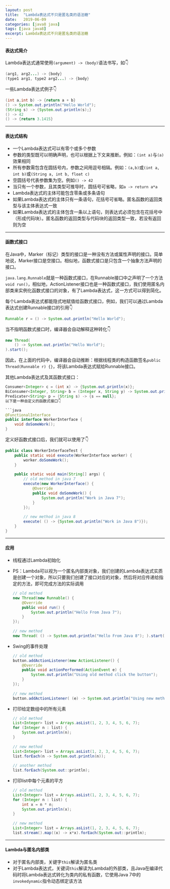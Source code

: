 ```yaml
---
layout: post
title:  "Lambda表达式不只是匿名类的语法糖"
date:   2019-06-09
categories: [java8 java]
tags: [java java8]
excerpt: Lambda表达式不只是匿名类的语法糖
---
```


#### 表达式简介

Lambda表达式通常使用`(argument) -> (body)`语法书写，如👇

```java
(arg1, arg2...) -> {body}
(type1 arg1, type2 arg2...) -> {body}
```

一些Lambda表达式例子👇

```java
(int a,int b) -> {return a + b}
() -> System.out.println("Hello World");
(String s) -> {System.out.println(s);}
() -> 42
() -> {return 3.1415}
```

------

#### 表达式结构

- 一个Lambda表达式可以有零个或多个参数
- 参数的类型既可以明确声明，也可以根据上下文来推断。例如：`(int a)`与`(a)`效果相同
- 所有参数需包含在圆括号内，参数之间用逗号相隔。例如：`(a,b)`或`(int a, int b)`或`(String a, int b, float c)`
- 空圆括号代表参数集为空。例如`() -> 42`
- 当只有一个参数，且其类型可推导时，圆括号可省略，如`a -> return a*a`
- Lambda表达式的主体可能包含零条或多条语句
- 如果Lambda表达式的主体只有一条语句，花括号可省略。匿名函数的返回类型与该主体表达式一致
- 如果Lambda表达式的主体包含一条以上语句，则表达式必须包含在花括号中（形成代码块）。匿名函数的返回类型与代码块的返回类型一致，若没有返回则为空

------

#### 函数式接口

在Java中，Marker（标记）类型的接口是一种没有方法或属性声明的接口。简单地说，Marker接口是空接口。相似地，函数式接口是只包含一个抽象方法声明的接口。

`java.lang.Runnable`就是一种函数式接口，在Runnable接口中之声明了一个方法`void run()`，相似地，ActionListener接口也是一种函数式接口，我们使用匿名内部类来实例化函数式接口的对象，有了Lambda表达式，这一方式可以得到简化。

每个Lambda表达式都能隐式地赋值给函数式接口，例如，我们可以通过Lambda表达式创建Runnable接口的引用👇

```java
Runnable r = () -> System.out.println("Hello World");
```

当不指明函数式接口时，编译器会自动解释这种转化👇

```java
new Thread(
    () -> System.out.println("Hello World");
).start();
```

因此，在上面的代码中，编译器会自动推断：根据线程类的构造函数签名`public Thread(Runnable r) {}`，将该Lambda表达式赋给Runnable接口。

其他Lambda表达式及其函数式接口：

```java
Consumer<Integer> c = (int x) -> {System.out.println(x)};
BiConsumer<Integer, String> b = (Integer x, String y) -> System.out.println(x + " : " + y);
Predicater<String> p = (String s) -> {s == null};
以下是一种自定义的函数式接口👇

```java
@FunctionalInterface
public interface WorkerInterface {
    void doSomeWork();
}
```

定义好函数式接口后，我们就可以使用了👇

```java
public class WorkerInterfaceTest {
    public static void execute(WorkerInterface worker) {
        worker.doSomeWork();
    }
    
    public static void main(String[] args) {
        // old method in java 7
        execute(new WorkerInterface() {
            @Override
            public void doSomeWork() {
                System.out.println("Work in Java 7");
            }
        });
        
        // new method in java 8
        execute( () -> {System.out.println("Work in Java 8")});
    }
}
```

------

#### 应用

- 线程通过Lambda初始化

- PS：Lambda可以视为一个匿名内部类对象，我们创建的Lambda表达式实质是创建一个对象，所以只要我们创建了接口对应的对象，然后将对应传递给指定的方法，即可完成方法的实际调用

  ```java
  // old method
  new Thread(new Runnable() {
      @Override
      public void run() {
          System.out.println("Hello From Java 7");
      }
  });
    
  // new method
  new Thread( () -> System.out.println("Hello From Java 8"); ).start();
  ```

- Swing的事件处理

  ```java
  // old method
  button.addActionListener(new ActionListener() {
      @Override
      public void actionPerformed(ActionEvent e) {
          System.out.println("Using old method click the button");
      }
  });
    
  // new method
  button.addActionListener( (e) -> System.out.println("Using new method click the button"););
  ```

- 打印给定数组中的所有元素

  ```java
  // old method
  List<Integer> list = Arrays.asList(1, 2, 3, 4, 5, 6, 7);
  for (Integer n : list) {
      System.out.println(n);
  }
    
  // new method
  List<Integer> list = Arrays.asList(1, 2, 3, 4, 5, 6, 7);
  list.forEach(n -> System.out.println(n));
    
  // another method
  list.forEach(System.out::println);
  ```

- 打印list中每个元素的平方

  ```java
  // old method
  List<Integer> list = Arrays.asList(1, 2, 3, 4, 5, 6, 7);
  for (Integer n : list) {
      int x = n * n;
      System.out.println(x);
  }
    
  // new method
  List<Integer> list = Arrays.asList(1, 2, 3, 4, 5, 6, 7);
  list.stream().map((x) -> x*x).forEach(System.out::println);
  ```

------

#### Lambda与匿名内部类

- 对于匿名内部类，关键字`this`解读为匿名类
- 对于Lambda表达式，关键词`this`解读为Lambda的外部类，且Java在编译代码时将Lambda表达式转化为类内的私有函数，它使用Java 7中的`invokedynamic`指令动态绑定该方法
